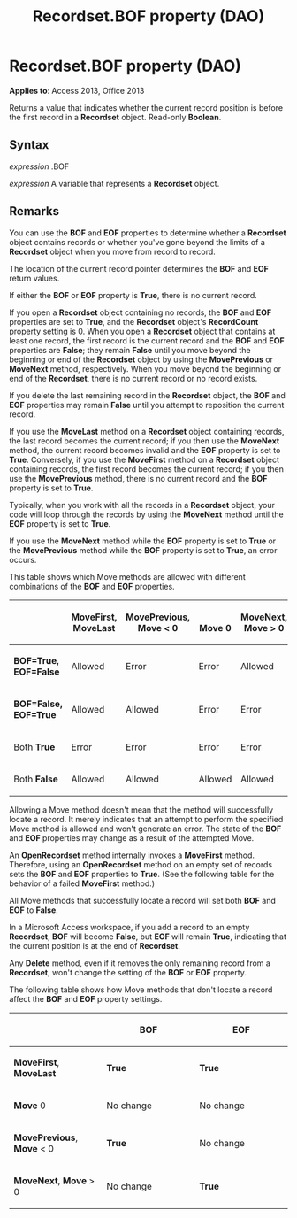 ﻿---
title: Recordset.BOF property (DAO)
TOCTitle: BOF Property
ms:assetid: c50a0c5f-1b26-33ea-4cf2-311f9514a94a
ms:mtpsurl: https://msdn.microsoft.com/library/Ff823092(v=office.15)
ms:contentKeyID: 48547603
ms.date: 09/18/2015
mtps_version: v=office.15
---

# Recordset.BOF property (DAO)


**Applies to**: Access 2013, Office 2013

Returns a value that indicates whether the current record position is before the first record in a **Recordset** object. Read-only **Boolean**.

## Syntax

*expression* .BOF

*expression* A variable that represents a **Recordset** object.

## Remarks

You can use the **BOF** and **EOF** properties to determine whether a **Recordset** object contains records or whether you've gone beyond the limits of a **Recordset** object when you move from record to record.

The location of the current record pointer determines the **BOF** and **EOF** return values.

If either the **BOF** or **EOF** property is **True**, there is no current record.

If you open a **Recordset** object containing no records, the **BOF** and **EOF** properties are set to **True**, and the **Recordset** object's **RecordCount** property setting is 0. When you open a **Recordset** object that contains at least one record, the first record is the current record and the **BOF** and **EOF** properties are **False**; they remain **False** until you move beyond the beginning or end of the **Recordset** object by using the **MovePrevious** or **MoveNext** method, respectively. When you move beyond the beginning or end of the **Recordset**, there is no current record or no record exists.

If you delete the last remaining record in the **Recordset** object, the **BOF** and **EOF** properties may remain **False** until you attempt to reposition the current record.

If you use the **MoveLast** method on a **Recordset** object containing records, the last record becomes the current record; if you then use the **MoveNext** method, the current record becomes invalid and the **EOF** property is set to **True**. Conversely, if you use the **MoveFirst** method on a **Recordset** object containing records, the first record becomes the current record; if you then use the **MovePrevious** method, there is no current record and the **BOF** property is set to **True**.

Typically, when you work with all the records in a **Recordset** object, your code will loop through the records by using the **MoveNext** method until the **EOF** property is set to **True**.

If you use the **MoveNext** method while the **EOF** property is set to **True** or the **MovePrevious** method while the **BOF** property is set to **True**, an error occurs.

This table shows which Move methods are allowed with different combinations of the **BOF** and **EOF** properties.

<table>
<colgroup>
<col style="width: 20%" />
<col style="width: 20%" />
<col style="width: 20%" />
<col style="width: 20%" />
<col style="width: 20%" />
</colgroup>
<thead>
<tr class="header">
<th><p></p></th>
<th><p>MoveFirst,<br />
MoveLast</p></th>
<th><p>MovePrevious,<br />
Move &lt; 0</p></th>
<th><p><br />
Move 0</p></th>
<th><p>MoveNext,<br />
Move &gt; 0</p></th>
</tr>
</thead>
<tbody>
<tr class="odd">
<td><p><strong>BOF=True,</strong><br />
<strong>EOF=False</strong></p></td>
<td><p>Allowed</p></td>
<td><p>Error</p></td>
<td><p>Error</p></td>
<td><p>Allowed</p></td>
</tr>
<tr class="even">
<td><p><strong>BOF=False,</strong><br />
<strong>EOF=True</strong></p></td>
<td><p>Allowed</p></td>
<td><p>Allowed</p></td>
<td><p>Error</p></td>
<td><p>Error</p></td>
</tr>
<tr class="odd">
<td><p>Both <strong>True</strong></p></td>
<td><p>Error</p></td>
<td><p>Error</p></td>
<td><p>Error</p></td>
<td><p>Error</p></td>
</tr>
<tr class="even">
<td><p>Both <strong>False</strong></p></td>
<td><p>Allowed</p></td>
<td><p>Allowed</p></td>
<td><p>Allowed</p></td>
<td><p>Allowed</p></td>
</tr>
</tbody>
</table>


Allowing a Move method doesn't mean that the method will successfully locate a record. It merely indicates that an attempt to perform the specified Move method is allowed and won't generate an error. The state of the **BOF** and **EOF** properties may change as a result of the attempted Move.

An **OpenRecordset** method internally invokes a **MoveFirst** method. Therefore, using an **OpenRecordset** method on an empty set of records sets the **BOF** and **EOF** properties to **True**. (See the following table for the behavior of a failed **MoveFirst** method.)

All Move methods that successfully locate a record will set both **BOF** and **EOF** to **False**.

In a Microsoft Access workspace, if you add a record to an empty **Recordset**, **BOF** will become **False**, but **EOF** will remain **True**, indicating that the current position is at the end of **Recordset**.

Any **Delete** method, even if it removes the only remaining record from a **Recordset**, won't change the setting of the **BOF** or **EOF** property.

The following table shows how Move methods that don't locate a record affect the **BOF** and **EOF** property settings.

<table>
<colgroup>
<col style="width: 33%" />
<col style="width: 33%" />
<col style="width: 33%" />
</colgroup>
<thead>
<tr class="header">
<th><p></p></th>
<th><p>BOF</p></th>
<th><p>EOF</p></th>
</tr>
</thead>
<tbody>
<tr class="odd">
<td><p><strong>MoveFirst</strong>, <strong>MoveLast</strong></p></td>
<td><p><strong>True</strong></p></td>
<td><p><strong>True</strong></p></td>
</tr>
<tr class="even">
<td><p><strong>Move</strong> 0</p></td>
<td><p>No change</p></td>
<td><p>No change</p></td>
</tr>
<tr class="odd">
<td><p><strong>MovePrevious</strong>, <strong>Move</strong> &lt; 0</p></td>
<td><p><strong>True</strong></p></td>
<td><p>No change</p></td>
</tr>
<tr class="even">
<td><p><strong>MoveNext</strong>, <strong>Move</strong> &gt; 0</p></td>
<td><p>No change</p></td>
<td><p><strong>True</strong></p></td>
</tr>
</tbody>
</table>

